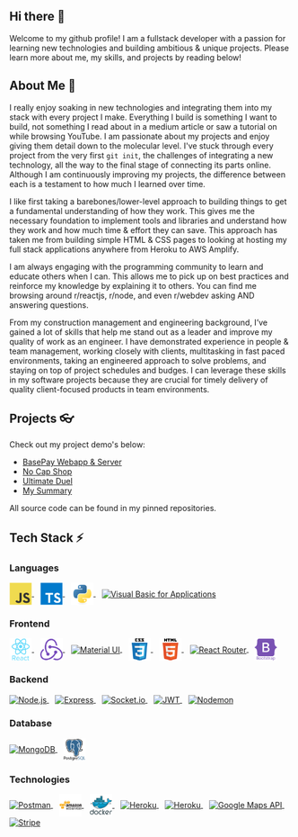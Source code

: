## Hi there 👋
Welcome to my github profile! I am a fullstack developer with a passion for learning new technologies and building ambitious & unique projects. Please learn more about me, my skills, and projects by reading below!

## About Me 🦄
I really enjoy soaking in new technologies and integrating them into my stack with every project I make. Everything I build is something I want to build, not something I read about in a medium article or saw a tutorial on while browsing YouTube. I am passionate about my projects and enjoy giving them detail down to the molecular level. I've stuck through every project from the very first `git init`, the challenges of integrating a new technology, all the way to the final stage of connecting its parts online. Although I am continuously improving my projects, the difference between each is a testament to how much I learned over time.

I like first taking a barebones/lower-level approach to building things to get a fundamental understanding of how they work. This gives me the necessary foundation to implement tools and libraries and understand how they work and how much time & effort they can save. This approach has taken me from building simple HTML & CSS pages to looking at hosting my full stack applications anywhere from Heroku to AWS Amplify.

I am always engaging with the programming community to learn and educate others when I can. This allows me to pick up on best practices and reinforce my knowledge by explaining it to others. You can find me browsing around r/reactjs, r/node, and even r/webdev asking AND answering questions.

From my construction management and engineering background, I’ve gained a lot of skills that help me stand out as a leader and improve my quality of work as an engineer. I have demonstrated experience in people & team management, working closely with clients, multitasking in fast paced environments, taking an engineered approach to solve problems, and staying on top of project schedules and budges. I can leverage these skills in my software projects because they are crucial for timely delivery of quality client-focused products in team environments.

## Projects 👓
Check out my project demo's below:

- [BasePay Webapp & Server](https://master.d3azd6f0sbg7ea.amplifyapp.com/)
- [No Cap Shop](https://no-cap-shop.netlify.app/)
- [Ultimate Duel](https://ultimate-duel.herokuapp.com/)
- [My Summary](https://my-summary-tab.netlify.app/)

All source code can be found in my pinned repositories.

## Tech Stack ⚡

### Languages 
<a href="https://developer.mozilla.org/en-US/docs/Web/JavaScript" target="blank">
<img align="center" src="https://raw.githubusercontent.com/devicons/devicon/master/icons/javascript/javascript-original.svg" alt="JavaScript" height="40" width="40" />
</a>
&ensp;
<a href="https://www.typescriptlang.org/" target="blank">
<img align="center" src="https://raw.githubusercontent.com/devicons/devicon/master/icons/typescript/typescript-original.svg" alt="TypeScript" height="40" width="40" />
</a>
&ensp;
<a href="https://www.python.org" target="blank">
<img align="center" src="https://raw.githubusercontent.com/devicons/devicon/master/icons/python/python-original.svg" alt="Python" height="40" width="40" />
</a>
&ensp;
<a href="https://docs.microsoft.com/en-us/office/vba/library-reference/concepts/getting-started-with-vba-in-office" target="blank">
<img align="center" src="https://styles.redditmedia.com/t5_2rnlw/styles/communityIcon_z3kwah4z27c71.png" alt="Visual Basic for Applications" height="40" width="40" />
</a>


### Frontend
<a href="https://reactjs.org/" target="blank">
<img align="center" src="https://raw.githubusercontent.com/devicons/devicon/master/icons/react/react-original-wordmark.svg" alt="React" height="40" width="40" />
</a>
&ensp;
<a href="https://redux.js.org" target="blank">
<img align="center" src="https://raw.githubusercontent.com/devicons/devicon/master/icons/redux/redux-original.svg" alt="Redux" height="40" width="40" />
</a>
&ensp;
<a href="https://mui.com" target="blank">
<img align="center" src="https://cdn.worldvectorlogo.com/logos/material-ui-1.svg" alt="Material UI" height="40" width="40" />
</a>
&ensp;
<a href="https://www.w3schools.com/css/" target="blank">
<img align="center" src="https://raw.githubusercontent.com/devicons/devicon/master/icons/css3/css3-original-wordmark.svg" alt="Css3" height="40" width="40" />
</a>
&ensp;
<a href="https://www.w3.org/html/" target="blank">
<img align="center" src="https://raw.githubusercontent.com/devicons/devicon/master/icons/html5/html5-original-wordmark.svg" alt="Html5" height="40" width="40" />
</a>
&ensp;
<a href="https://reaftrouter.com" target="blank">
<img align="center" src="https://iconape.com/wp-content/files/sm/371377/svg/371377.svg" alt="React Router" height="40" width="40" />
</a>
&ensp;
<a href="https://getbootstrap.com" target="blank">
<img align="center" src="https://raw.githubusercontent.com/devicons/devicon/master/icons/bootstrap/bootstrap-plain-wordmark.svg" alt="Bootstrap" height="40" width="40" />
</a>

### Backend
<a href="https://nodejs.org" target="blank">
<img align="center" src="https://cdn.worldvectorlogo.com/logos/nodejs-icon.svg" alt="Node.js" height="40" width="40" />
</a>
&ensp;
<a href="https://expressjs.com" target="blank">
<img align="center" src="https://www.vectorlogo.zone/logos/expressjs/expressjs-icon.svg" alt="Express" height="40" width="40" />
</a>
&ensp;
<a href="https://socket.io" target="blank">
<img align="center" src="https://cdn.worldvectorlogo.com/logos/socket-io.svg" alt="Socket.io" height="40" width="40" />
</a>
&ensp;
<a href="https://jwt.io" target="blank">
<img align="center" src="https://cdn.worldvectorlogo.com/logos/jwt-3.svg" alt="JWT" height="40" width="40" />
</a>
&ensp;
<a href="https://nodemon.io/" target="blank">
<img align="center" src="https://user-images.githubusercontent.com/13700/35731649-652807e8-080e-11e8-88fd-1b2f6d553b2d.png" alt="Nodemon" height="40" width="40" />
</a>

### Database
<a href="https://www.mongodb.com/" target="blank">
<img align="center" src="https://cdn.icon-icons.com/icons2/2415/PNG/512/mongodb_plain_wordmark_logo_icon_146423.png" alt="MongoDB" height="40" width="40" />
</a>
&ensp;
<a href="https://www.postgresql.org" target="blank">
<img align="center" src="https://raw.githubusercontent.com/devicons/devicon/master/icons/postgresql/postgresql-original-wordmark.svg" alt="PostgreSQL" height="40" width="40" />
</a>

### Technologies
<a href="https://postman.com" target="blank">
<img align="center" src="https://www.vectorlogo.zone/logos/getpostman/getpostman-icon.svg" alt="Postman" height="40" width="40" />
</a>
&ensp;
<a href="https://aws.amazon.com" target="blank">
<img align="center" src="https://raw.githubusercontent.com/devicons/devicon/master/icons/amazonwebservices/amazonwebservices-original-wordmark.svg" alt="AWS" height="40" width="40" />
</a>
&ensp;
<a href="https://www.docker.com/" target="blank">
<img align="center" src="https://raw.githubusercontent.com/devicons/devicon/master/icons/docker/docker-original-wordmark.svg" alt="Docker" height="40" width="40" />
</a>
&ensp;
<a href="https://heroku.com" target="blank">
<img align="center" src="https://www.vectorlogo.zone/logos/heroku/heroku-icon.svg" alt="Heroku" height="40" width="40" />
</a>
&ensp;
<a href="https://netlify.com" target="blank">
<img align="center" src="https://cdn.worldvectorlogo.com/logos/netlify.svg" alt="Heroku" height="40" width="40" />
</a>
&ensp;
<a href="https://developers.google.com/maps" target="blank">
<img align="center" src="https://upload.wikimedia.org/wikipedia/commons/thumb/b/bd/Google_Maps_Logo_2020.svg/1137px-Google_Maps_Logo_2020.svg.png" alt="Google Maps API" height="40" width="40" />
</a>
&ensp;
<a href="https://stripe.com/" target="blank">
<img align="center" src="https://cdn.freebiesupply.com/logos/large/2x/stripe-logo-png-transparent.png" alt="Stripe" height="40" width="80" />
</a>


